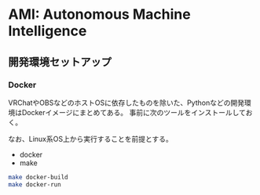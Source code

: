 # AMI: Autonomous Machine Intelligence

## 開発環境セットアップ

### Docker

VRChatやOBSなどのホストOSに依存したものを除いた、Pythonなどの開発環境はDockerイメージにまとめてある。
事前に次のツールをインストールしておく。

なお、Linux系OS上から実行することを前提とする。

- docker
- make

```sh
make docker-build
make docker-run
```
